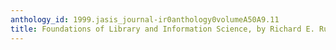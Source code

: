 ```yaml
---
anthology_id: 1999.jasis_journal-ir0anthology0volumeA50A9.11
title: Foundations of Library and Information Science, by Richard E. Rubin
---
```

